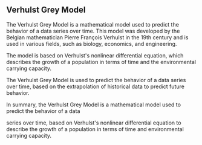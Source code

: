 ## Verhulst Grey Model
The Verhulst Grey Model is a mathematical model used to predict the behavior of a data series over time. This model was developed by the Belgian mathematician Pierre François Verhulst in the 19th century and is used in various fields, such as biology, economics, and engineering.

The model is based on Verhulst's nonlinear differential equation, which describes the growth of a population in terms of time and the environmental carrying capacity.

The Verhulst Grey Model is used to predict the behavior of a data series over time, based on the extrapolation of historical data to predict future behavior.

In summary, the Verhulst Grey Model is a mathematical model used to predict the behavior of a data

 series over time, based on Verhulst's nonlinear differential equation to describe the growth of a population in terms of time and environmental carrying capacity.